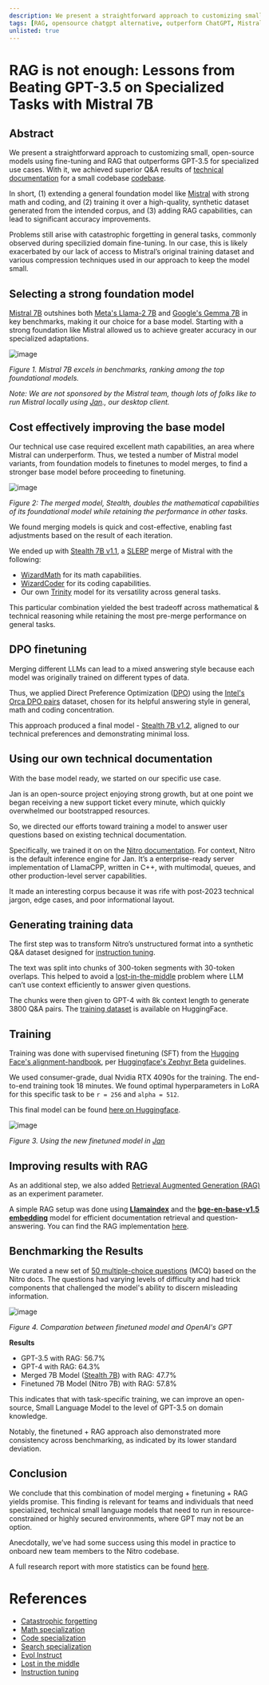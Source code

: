 ```yaml
---
description: We present a straightforward approach to customizing small, open-source models using fine-tuning and RAG that outperforms GPT-3.5 for specialized use cases. 
tags: [RAG, opensource chatgpt alternative, outperform ChatGPT, Mistral]
unlisted: true
---
```


# RAG is not enough: Lessons from Beating GPT-3.5 on Specialized Tasks with Mistral 7B

## Abstract

We present a straightforward approach to customizing small, open-source models using fine-tuning and RAG that outperforms GPT-3.5 for specialized use cases. With it, we achieved superior Q&A results of [technical documentation](https://nitro.jan.ai/docs) for a small codebase [codebase](https://github.com/janhq/nitro).

In short, (1) extending a general foundation model like [Mistral](https://huggingface.co/mistralai/Mistral-7B-v0.1) with strong math and coding, and (2) training it over a high-quality, synthetic dataset generated from the intended corpus, and (3) adding RAG capabilities, can lead to significant accuracy improvements.

Problems still arise with catastrophic forgetting in general tasks, commonly observed during specilizied domain fine-tuning. In our case, this is likely exacerbated by our lack of access to Mistral’s original training dataset and various compression techniques used in our approach to keep the model small.

## Selecting a strong foundation model

[Mistral 7B](https://huggingface.co/mistralai/Mistral-7B-v0.1) outshines both [Meta's Llama-2 7B](https://huggingface.co/meta-llama/Llama-2-7b) and [Google's Gemma 7B](https://huggingface.co/google/gemma-7b) in key benchmarks, making it our choice for a base model. Starting with a strong foundation like Mistral allowed us to achieve greater accuracy in our specialized adaptations.

![image](https://hackmd.io/_uploads/S1TN64kTa.png)

*Figure 1. Mistral 7B excels in benchmarks, ranking among the top foundational models.*

*Note: We are not sponsored by the Mistral team, though lots of folks like to run Mistral locally using [Jan](https://jan.ai/)., our desktop client.*

## Cost effectively improving the base model

Our technical use case required excellent math capabilities, an area where Mistral can underperform. Thus, we tested a number of Mistral model variants, from foundation models to finetunes to model merges, to find a stronger base model before proceeding to finetuning.

![image](https://hackmd.io/_uploads/SkYBaVk6a.png)


*Figure 2: The merged model, Stealth, doubles the mathematical capabilities of its foundational model while retaining the performance in other tasks.*

We found merging models is quick and cost-effective, enabling fast adjustments based on the result of each iteration.

We ended up with [Stealth 7B v1.1](https://huggingface.co/jan-hq/stealth-v1.1), a [SLERP](https://github.com/Digitous/LLM-SLERP-Merge) merge of Mistral with the following:

- [WizardMath](https://huggingface.co/WizardLM/WizardMath-7B-V1.1) for its math capabilities.
- [WizardCoder](https://huggingface.co/WizardLM/WizardCoder-Python-7B-V1.0) for its coding capabilities.
- Our own [Trinity](https://huggingface.co/jan-hq/trinity-v1.2) model for its versatility across general tasks.

This particular combination yielded the best tradeoff across mathematical & technical reasoning while retaining the most pre-merge performance on general tasks.

## **DPO finetuning**

Merging different LLMs can lead to a mixed answering style because each model was originally trained on different types of data.

Thus, we applied Direct Preference Optimization ([DPO](https://arxiv.org/abs/2305.18290)) using the [Intel's Orca DPO pairs](https://huggingface.co/datasets/Intel/orca_dpo_pairs) dataset, chosen for its helpful answering style in general, math and coding concentration.

This approach produced a final model - [Stealth 7B v1.2](https://huggingface.co/jan-hq/stealth-v1.2), aligned to our technical preferences and demonstrating minimal loss.

## **Using our own technical documentation**

With the base model ready, we started on our specific use case.

Jan is an open-source project enjoying strong growth, but at one point we began receiving a new support ticket every minute, which quickly overwhelmed our bootstrapped resources.

So, we directed our efforts toward training a model to answer user questions based on existing technical documentation.  

Specifically, we trained it on on the [Nitro documentation](https://nitro.jan.ai/docs). For context, Nitro is the default inference engine for Jan. It’s a enterprise-ready server implementation of LlamaCPP, written in C++, with multimodal, queues, and other production-level server capabilities. 

It made an interesting corpus because it was rife with post-2023 technical jargon, edge cases, and poor informational layout.

## Generating training data

The first step was to transform Nitro’s unstructured format into a synthetic Q&A dataset designed for [instruction tuning](https://arxiv.org/pdf/2109.01652.pdf). 

The text was split into chunks of 300-token segments with 30-token overlaps. This helped to avoid a [lost-in-the-middle](https://arxiv.org/abs/2307.03172) problem where LLM can’t use context efficiently to answer given questions.

The chunks were then given to GPT-4 with 8k context length to generate 3800 Q&A pairs. The [training dataset](https://huggingface.co/datasets/jan-hq/nitro_binarized_v2) is available on HuggingFace.

## **Training**

Training was done with supervised finetuning (SFT) from the [Hugging Face's alignment-handbook](https://github.com/huggingface/alignment-handbook), per [Huggingface's Zephyr Beta](https://github.com/huggingface/alignment-handbook/tree/main/recipes/zephyr-7b-beta) guidelines. 

We used consumer-grade, dual Nvidia RTX 4090s for the training. The end-to-end training took 18 minutes. We found optimal hyperparameters in LoRA for this specific task to be `r = 256` and `alpha = 512`.

This final model can be found [here on Huggingface](https://huggingface.co/jan-hq/nitro-v1.2-e3).

![image](https://hackmd.io/_uploads/SJyDTVk6p.png)


*Figure 3. Using the new finetuned model in [Jan](https://jan.ai/)*

## Improving results with RAG

As an additional step, we also added [Retrieval Augmented Generation (RAG)](https://blogs.nvidia.com/blog/what-is-retrieval-augmented-generation/) as an experiment parameter.

A simple RAG setup was done using **[Llamaindex](https://www.llamaindex.ai/)** and the **[bge-en-base-v1.5 embedding](https://huggingface.co/BAAI/bge-base-en-v1.5)** model for efficient documentation retrieval and question-answering. You can find the RAG implementation [here](https://github.com/janhq/open-foundry/blob/main/rag-is-not-enough/rag/nitro_rag.ipynb).

## Benchmarking the Results

We curated a new set of [50 multiple-choice questions](https://github.com/janhq/open-foundry/blob/main/rag-is-not-enough/rag/mcq_nitro.csv) (MCQ) based on the Nitro docs. The questions had varying levels of difficulty and had trick components that challenged the model's ability to discern misleading information.

![image](https://hackmd.io/_uploads/By9vaE1Ta.png)


*Figure 4. Comparation between finetuned model and OpenAI's GPT*

**Results**

- GPT-3.5 with RAG: 56.7%
- GPT-4 with RAG: 64.3%
- Merged 7B Model ([Stealth 7B](https://huggingface.co/jan-hq/stealth-v1.3)) with RAG: 47.7%
- Finetuned 7B Model (Nitro 7B) with RAG: 57.8%

This indicates that with task-specific training, we can improve an open-source, Small Language Model to the level of GPT-3.5 on domain knowledge. 

Notably, the finetuned + RAG approach also demonstrated more consistency across benchmarking, as indicated by its lower standard deviation.

## Conclusion

We conclude that this combination of model merging + finetuning + RAG yields promise. This finding is relevant for teams and individuals that need specialized, technical small language models that need to run in resource-constrained or highly secured environments, where GPT may not be an option.

Anecdotally, we’ve had some success using this model in practice to onboard new team members to the Nitro codebase.

A full research report with more statistics can be found [here](https://github.com/janhq/open-foundry/blob/main/rag-is-not-enough/README.md).

# References

- [Catastrophic forgetting](https://arxiv.org/abs/2308.08747)
- [Math specialization](https://arxiv.org/abs/2308.09583)
- [Code specialization](https://arxiv.org/abs/2306.08568)
- [Search specialization](https://github.com/SciPhi-AI/agent-search)
- [Evol Instruct](https://github.com/nlpxucan/WizardLM)
- [Lost in the middle](https://arxiv.org/abs/2307.03172)
- [Instruction tuning](https://arxiv.org/pdf/2109.01652.pdf)